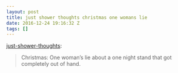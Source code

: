 ```yaml
---
layout: post
title: just shower thoughts christmas one womans lie
date: 2016-12-24 19:16:32 Z
tags: []
---
```

[just-shower-thoughts](http://just-shower-thoughts.tumblr.com/post/154816565929/christmas-one-womans-lie-about-a-one-night-stand):

> Christmas: One woman’s lie about a one night stand that got completely out of hand.
